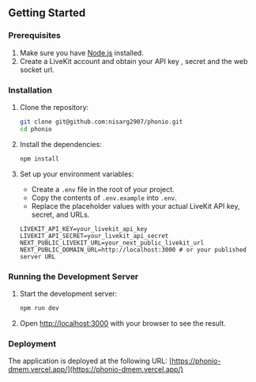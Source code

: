 ## Getting Started

### Prerequisites

1. Make sure you have [Node.js](https://nodejs.org/) installed.
2. Create a LiveKit account and obtain your API key , secret and the web socket url.

### Installation

1. Clone the repository:
   ```bash
   git clone git@github.com:nisarg2907/phonio.git
   cd phonio
   ```

2. Install the dependencies:
   ```bash
   npm install
   ```

3. Set up your environment variables:
   - Create a `.env` file in the root of your project.
   - Copy the contents of `.env.example` into `.env`.
   - Replace the placeholder values with your actual LiveKit API key, secret, and URLs.

   ```env
   LIVEKIT_API_KEY=your_livekit_api_key
   LIVEKIT_API_SECRET=your_livekit_api_secret
   NEXT_PUBLIC_LIVEKIT_URL=your_next_public_livekit_url
   NEXT_PUBLIC_DOMAIN_URL=http://localhost:3000 # or your published server URL
   ```

### Running the Development Server

1. Start the development server:
   ```bash
   npm run dev
   ```

2. Open [http://localhost:3000](http://localhost:3000) with your browser to see the result.

### Deployment

The application is deployed at the following URL:
[https://phonio-dmem.vercel.app/](https://phonio-dmem.vercel.app/)
